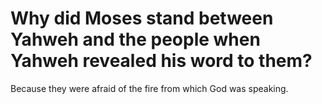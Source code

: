 # Why did Moses stand between Yahweh and the people when Yahweh revealed his word to them?

Because they were afraid of the fire from which God was speaking.
